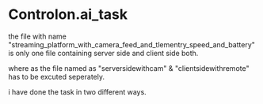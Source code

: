# Controlon.ai_task
the file with name "streaming_platform_with_camera_feed_and_tlementry_speed_and_battery" is only one file containing server side and client side both.

where as the file named as "serversidewithcam" & "clientsidewithremote" has to be excuted seperately.

i have done the task in two different ways.
